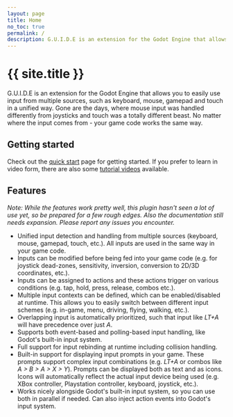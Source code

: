 ```yaml
---
layout: page
title: Home
no_toc: true
permalink: /
description: G.U.I.D.E is an extension for the Godot Engine that allows you to easily use input from multiple sources."
---
```


# {{ site.title }}

G.U.I.D.E is an extension for the Godot Engine that allows you to easily use input from multiple sources, such as keyboard, mouse, gamepad and touch in a unified way. Gone are the days, where mouse input was handled differently from joysticks and touch was a totally different beast. No matter where the input comes from - your game code works the same way.

## Getting started

Check out the [quick start]({{site.baseurl}}/quick-start) page for getting started. If you prefer to learn in video form, there are also some [tutorial videos]({{site.baseurl}}/video-tutorials) available.

## Features

_Note: While the features work pretty well, this plugin hasn't seen a lot of use yet, so be prepared for a few rough edges. Also the documentation still needs expansion. Please report any issues you encounter._

- Unified input detection and handling from multiple sources (keyboard, mouse, gamepad, touch, etc.). All inputs are used in the same way in your game code.
- Inputs can be modified before being fed into your game code (e.g. for joystick dead-zones, sensitivity, inversion, conversion to 2D/3D coordinates, etc.). 
- Inputs can be assigned to actions and these actions trigger on various conditions (e.g. tap, hold, press, release, combos etc.).
- Multiple input contexts can be defined, which can be enabled/disabled at runtime. This allows you to easily switch between different input schemes (e.g. in-game, menu, driving, flying, walking, etc.).
- Overlapping input is automatically prioritized, such that input like _LT+A_ will have precedence over just  _A_.
- Supports both event-based and polling-based input handling, like Godot's built-in input system.
- Full support for input rebinding at runtime including collision handling.
- Built-in support for displaying input prompts in your game. These prompts support complex input combinations (e.g. _LT+A_ or combos like _A > B > A > X > Y_). Prompts can be displayed both as text and as icons. Icons will automatically reflect the actual input device being used (e.g. XBox controller, Playstation controller, keyboard, joystick, etc.).
- Works nicely alongside Godot's built-in input system, so you can use both in parallel if needed. Can also inject action events into Godot's input system.


